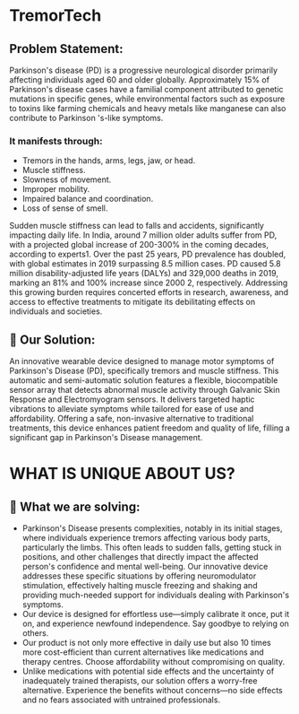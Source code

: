 # TremorTech

## Problem Statement:
Parkinson's disease (PD) is a progressive neurological disorder primarily affecting individuals aged 60 and older globally. Approximately 15% of Parkinson's disease cases have a familial component attributed to genetic mutations in specific genes, while environmental factors such as exposure to toxins like farming chemicals and heavy metals like manganese can also contribute to Parkinson 's-like symptoms. 
### It manifests through:
- Tremors in the hands, arms, legs, jaw, or head.
- Muscle stiffness.
- Slowness of movement.
- Improper mobility.
- Impaired balance and coordination.
- Loss of sense of smell.

Sudden muscle stiffness can lead to falls and accidents, significantly impacting daily life. In India, around 7 million older adults suffer from PD, with a projected global increase of 200-300% in the coming decades, according to experts1. Over the past 25 years, PD prevalence has doubled, with global estimates in 2019 surpassing 8.5 million cases. PD caused 5.8 million disability-adjusted life years (DALYs) and 329,000 deaths in 2019, marking an 81% and 100% increase since 2000 2, respectively. Addressing this growing burden requires concerted efforts in research, awareness, and access to effective treatments to mitigate its debilitating effects on individuals and societies.


## 🚀 Our Solution:
An innovative wearable device designed to manage motor symptoms of Parkinson's Disease (PD), specifically tremors and muscle stiffness. This automatic and semi-automatic solution features a flexible, biocompatible sensor array that detects abnormal muscle activity through Galvanic Skin Response and Electromyogram sensors. It delivers targeted haptic vibrations to alleviate symptoms while tailored for ease of use and affordability. Offering a safe, non-invasive alternative to traditional treatments, this device enhances patient freedom and quality of life, filling a significant gap in Parkinson's Disease management.

# WHAT IS UNIQUE ABOUT US?

## 🚀 What we are solving:
- Parkinson's Disease presents complexities, notably in its initial stages, where individuals experience tremors affecting various body parts, particularly the limbs. This often leads to sudden falls, getting stuck in positions, and other challenges that directly impact the affected person's confidence and mental well-being. Our innovative device addresses these specific situations by offering neuromodulator stimulation, effectively halting muscle freezing and shaking and providing much-needed support for individuals dealing with Parkinson's symptoms.
- Our device is designed for effortless use—simply calibrate it once, put it on, and experience newfound independence. Say goodbye to relying on others.
- Our product is not only more effective in daily use but also 10 times more cost-efficient than current alternatives like medications and therapy centres. Choose affordability without compromising on quality.
- Unlike medications with potential side effects and the uncertainty of inadequately trained therapists, our solution offers a worry-free alternative. Experience the benefits without concerns—no side effects and no fears associated with untrained professionals. 
